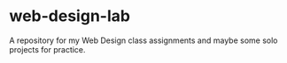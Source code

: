 # web-design-lab
A repository for my Web Design class assignments and maybe some solo projects for practice.
